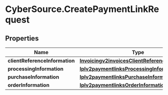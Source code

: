 # CyberSource.CreatePaymentLinkRequest

## Properties
Name | Type | Description | Notes
------------ | ------------- | ------------- | -------------
**clientReferenceInformation** | [**Invoicingv2invoicesClientReferenceInformation**](Invoicingv2invoicesClientReferenceInformation.md) |  | [optional] 
**processingInformation** | [**Iplv2paymentlinksProcessingInformation**](Iplv2paymentlinksProcessingInformation.md) |  | 
**purchaseInformation** | [**Iplv2paymentlinksPurchaseInformation**](Iplv2paymentlinksPurchaseInformation.md) |  | 
**orderInformation** | [**Iplv2paymentlinksOrderInformation**](Iplv2paymentlinksOrderInformation.md) |  | 


